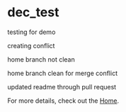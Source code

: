 # dec_test

testing for demo

creating conflict

home branch not clean

home branch clean for merge conflict


updated readme through pull request


For more details, check out the [Home](https://github.com/JaredGill/dec_test/wiki/Home).
